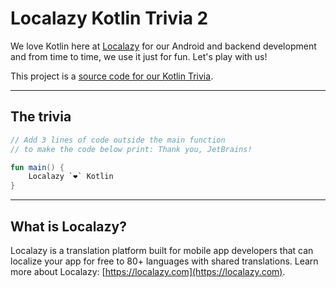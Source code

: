 # Localazy Kotlin Trivia 2

We love Kotlin here at [Localazy](https://localazy.com) for our Android and backend development and from time to time, we use it just for fun. Let's play with us! 

This project is a [source code for our Kotlin Trivia](https://localazy.com/blog/kotlin-trivia-2).

---

## The trivia

```kotlin
// Add 3 lines of code outside the main function
// to make the code below print: Thank you, JetBrains!

fun main() {
    Localazy `❤️` Kotlin
}
```


---

## What is Localazy?

Localazy is a translation platform built for mobile app developers that can localize your app for free to 80+ languages with shared translations. Learn more about Localazy: [https://localazy.com](https://localazy.com).
